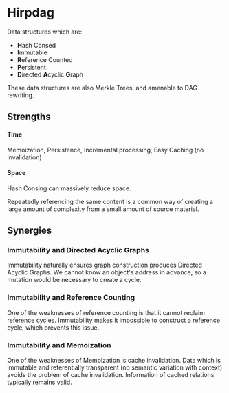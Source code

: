 # Hirpdag

Data structures which are:

* **H**ash Consed
* **I**mmutable
* **R**eference Counted
* **P**ersistent
* **D**irected **A**cyclic **G**raph

These data structures are also Merkle Trees, and amenable to DAG rewriting.

## Strengths

#### Time

Memoization, Persistence, Incremental processing, Easy Caching (no invalidation)

#### Space

Hash Consing can massively reduce space.

Repeatedly referencing the same content is a common way of creating a large amount of complexity from a small amount of source material.

## Synergies

### Immutability and Directed Acyclic Graphs

Immutability naturally ensures graph construction produces Directed Acyclic Graphs.
We cannot know an object's address in advance, so a mutation would be necessary to create a cycle.

### Immutability and Reference Counting

One of the weaknesses of reference counting is that it cannot reclaim reference cycles.
Immutability makes it impossible to construct a reference cycle, which prevents this issue.

### Immutability and Memoization

One of the weaknesses of Memoization is cache invalidation.
Data which is immutable and referentially transparent (no semantic variation with context) avoids the problem of cache invalidation.
Information of cached relations typically remains valid.
